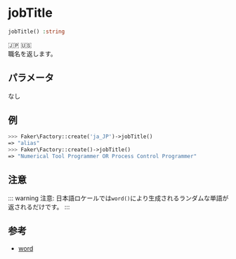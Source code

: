 # jobTitle
```php
jobTitle() :string
```
:jp: :us:  
職名を返します。

## パラメータ
なし

## 例
```php
>>> Faker\Factory::create('ja_JP')->jobTitle()
=> "alias"
>>> Faker\Factory::create()->jobTitle()
=> "Numerical Tool Programmer OR Process Control Programmer"
```

## 注意
::: warning 注意:
日本語ロケールでは`word()`により生成されるランダムな単語が返されるだけです。
:::

## 参考
* [word](../lorem/word.md)
